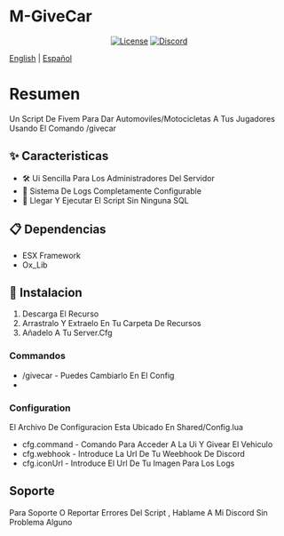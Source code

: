# M-GiveCar

<div align="center">
  
  [![License](https://img.shields.io/badge/license-None-red.svg)](LICENSE)
  [![Discord](https://img.shields.io/discord/1324866018555723816?color=7289DA&label=Discord&logo=discord&logoColor=white)](https://discord.miguelmiranda.dev)
</div>

[English](#english) | [Español](#español)

# Resumen
Un Script De Fivem Para Dar Automoviles/Motocicletas A Tus Jugadores Usando El Comando /givecar

## ✨ Caracteristicas
- 🛠️ Ui Sencilla Para Los Administradores Del Servidor
- 🎫 Sistema De Logs Completamente Configurable
- 🙅 Llegar Y Ejecutar El Script Sin Ninguna SQL

## 📋 Dependencias
- ESX Framework
- Ox_Lib

## 🚀 Instalacion
1. Descarga El Recurso
2. Arrastralo Y Extraelo En Tu Carpeta De Recursos
3. Añadelo A Tu Server.Cfg

### Commandos
- /givecar - Puedes Cambiarlo En El Config
-  
### Configuration
El Archivo De Configuracion Esta Ubicado En Shared/Config.lua

- cfg.command - Comando Para Acceder A La Ui Y Givear El Vehiculo
- cfg.webhook - Introduce La Url De Tu Weebhook De Discord
- cfg.iconUrl - Introduce El Url De Tu Imagen Para Los Logs

## Soporte
Para Soporte O Reportar Errores Del Script , Hablame A Mi Discord Sin Problema Alguno
